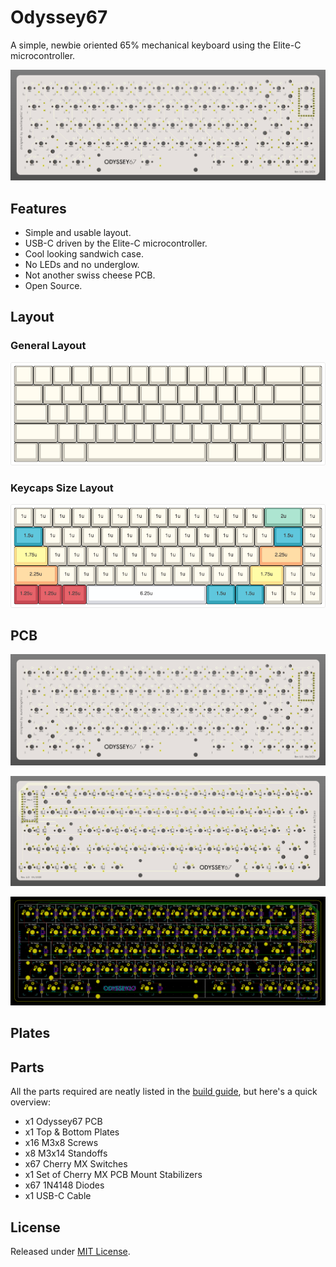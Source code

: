 # Odyssey67

 A simple, newbie oriented 65% mechanical keyboard using the Elite-C microcontroller.

 ![PCB Front Render](https://github.com/aureliengmichaud/Odyssey67/blob/master/Images/odyssey67-pcb-front.png)

## Features

 * Simple and usable layout.
 * USB-C driven by the Elite-C microcontroller.
 * Cool looking sandwich case.
 * No LEDs and no underglow.
 * Not another swiss cheese PCB.
 * Open Source.

## Layout

### General Layout

 ![KLE Layout](https://github.com/aureliengmichaud/Odyssey67/blob/master/Images/odyssey67-kle-layout.png)

### Keycaps Size Layout

 ![Keycaps Size Layout](https://github.com/aureliengmichaud/Odyssey67/blob/master/Images/odyssey67-size-layout.png)

## PCB

 ![PCB Front](https://github.com/aureliengmichaud/Odyssey67/blob/master/Images/odyssey67-pcb-front.png)

 ![PCB Back](https://github.com/aureliengmichaud/Odyssey67/blob/master/Images/odyssey67-pcb-back.png)

 ![PCB Kicad](https://github.com/aureliengmichaud/Odyssey67/blob/master/Images/odyssey67-pcb-kicad.PNG)

## Plates

## Parts

 All the parts required are neatly listed in the [build guide](https://github.com/aureliengmichaud/Odyssey67/tree/master/Build%20Guide), but here's a quick overview:

 * x1 Odyssey67 PCB
 * x1 Top & Bottom Plates
 * x16 M3x8 Screws
 * x8 M3x14 Standoffs
 * x67 Cherry MX Switches
 * x1 Set of Cherry MX PCB Mount Stabilizers
 * x67 1N4148 Diodes
 * x1 USB-C Cable

## License

 Released under [MIT License](https://github.com/aureliengmichaud/Odyssey67/blob/master/LICENSE).




